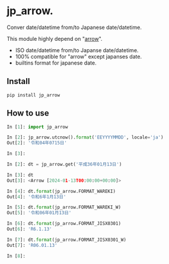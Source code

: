 # jp_arrow.
Conver date/datetime from/to Japanese date/datetime.

This module highly depend on "[arrow](https://pypi.org/project/arrow/)".

 - ISO date/datetime from/to Japanse date/datetime.
 - 100% compatible for "arrow" except japanses date.
 - builtins format for japanese date.

## Install

`pip install jp_arrow`

## How to use

```python
In [1]: import jp_arrow

In [2]: jp_arrow.utcnow().format('EEYYYYMMDD', locale='ja')
Out[2]: '令和04年0715日'

In [3]:
```

```python
In [2]: dt = jp_arrow.get('平成36年01月13日')

In [3]: dt
Out[3]: <Arrow [2024-01-13T00:00:00+00:00]>

In [4]: dt.format(jp_arrow.FORMAT_WAREKI)
Out[4]: '令和6年1月13日'

In [5]: dt.format(jp_arrow.FORMAT_WAREKI_W)
Out[5]: '令和06年01月13日'

In [6]: dt.format(jp_arrow.FORMAT_JISX0301)
Out[6]: 'R6.1.13'

In [7]: dt.format(jp_arrow.FORMAT_JISX0301_W)
Out[7]: 'R06.01.13'

In [8]:
```

